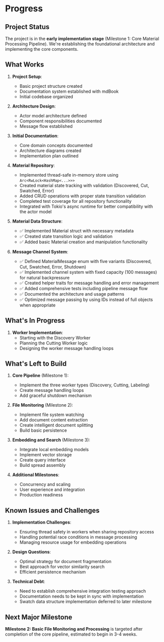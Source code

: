# Progress

## Project Status

The project is in the **early implementation stage** (Milestone 1: Core Material Processing Pipeline). We're establishing the foundational architecture and implementing the core components.

## What Works

1. **Project Setup**:

   - Basic project structure created
   - Documentation system established with mdBook
   - Initial codebase organized

2. **Architecture Design**:

   - Actor model architecture defined
   - Component responsibilities documented
   - Message flow established

3. **Initial Documentation**:

   - Core domain concepts documented
   - Architecture diagrams created
   - Implementation plan outlined

4. **Material Repository**:

   - Implemented thread-safe in-memory store using `Arc<RwLock<HashMap<...>>>`
   - Created material state tracking with validation (Discovered, Cut, Swatched, Error)
   - Added CRUD operations with proper state transition validation
   - Completed test coverage for all repository functionality
   - Integrated with Tokio's async runtime for better compatibility with the actor model

5. **Material Data Structure**:

   - ✅ Implemented Material struct with necessary metadata
   - ✅ Created state transition logic and validation
   - ✅ Added basic Material creation and manipulation functionality

6. **Message Channel System**:
   - ✅ Defined MaterialMessage enum with five variants (Discovered, Cut, Swatched, Error, Shutdown)
   - ✅ Implemented channel system with fixed capacity (100 messages) for natural backpressure
   - ✅ Created helper traits for message handling and error management
   - ✅ Added comprehensive tests including pipeline message flow
   - ✅ Documented the architecture and usage patterns
   - ✅ Optimized message passing by using IDs instead of full objects when appropriate

## What's In Progress

1. **Worker Implementation**:
   - Starting with the Discovery Worker
   - Planning the Cutting Worker logic
   - Designing the worker message handling loops

## What's Left to Build

1. **Core Pipeline** (Milestone 1):

   - Implement the three worker types (Discovery, Cutting, Labeling)
   - Create message handling loops
   - Add graceful shutdown mechanism

2. **File Monitoring** (Milestone 2):

   - Implement file system watching
   - Add document content extraction
   - Create intelligent document splitting
   - Build basic persistence

3. **Embedding and Search** (Milestone 3):

   - Integrate local embedding models
   - Implement vector storage
   - Create query interface
   - Build spread assembly

4. **Additional Milestones**:
   - Concurrency and scaling
   - User experience and integration
   - Production readiness

## Known Issues and Challenges

1. **Implementation Challenges**:

   - Ensuring thread safety in workers when sharing repository access
   - Handling potential race conditions in message processing
   - Managing resource usage for embedding operations

2. **Design Questions**:

   - Optimal strategy for document fragmentation
   - Best approach for vector similarity search
   - Efficient persistence mechanism

3. **Technical Debt**:
   - Need to establish comprehensive integration testing approach
   - Documentation needs to be kept in sync with implementation
   - Swatch data structure implementation deferred to later milestone

## Next Major Milestone

**Milestone 2: Basic File Monitoring and Processing** is targeted after completion of the core pipeline, estimated to begin in 3-4 weeks.
